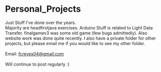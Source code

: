 # Personal_Projects
Just Stuff I've done over the years. </br>
Majority are headfirstjava exercises.
Arduino Stuff is related to Light Data Transfer.
finalgamev3 was some old game (few bugs admittedly).
Also website work was done quite recently.
I also have a private folder for other projects, but please email me if you would like to see my other folder. </br>
</br>
Email: fcreyes04@gmail.com </br>
</br>
Will continue to post regularly :)

